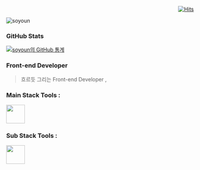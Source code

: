 
 <div align=right>

[![Hits](https://hits.seeyoufarm.com/api/count/incr/badge.svg?url=https%3A%2F%2Fgithub.com%2Fsosoyoun&count_bg=%23737BF7&title_bg=%23A09797&icon=github.svg&icon_color=%23E7E7E7&title=hits&edge_flat=false)](https://hits.seeyoufarm.com)

  </div>

![soyoun](https://images.velog.io/images/ss3152psy/post/b8dfe875-4504-4ad0-9fac-43e12c150495/name.gif)


### GitHub Stats
[![soyoun의 GitHub 통계](https://github-readme-stats.vercel.app/api?username=sosoyoun&show_icons=true&theme=dracula)](https://github.com/sosoyoun/github-readme-stats)
<!-- [![Top Langs](https://github-readme-stats.vercel.app/api/top-langs/?username=sosoyoun&layout=compact&theme=dracula)](https://github.com/sosoyoun)-->

### Front-end Developer 

> 흐르듯 그리는 Front-end Developer , 

### Main Stack Tools : 

<image src="https://user-images.githubusercontent.com/70262871/106377017-4e72ca00-63dd-11eb-88c4-ce23537e8051.png" height="50">

### Sub Stack Tools : 

<image src="https://user-images.githubusercontent.com/70262871/106377135-2b94e580-63de-11eb-98db-68cfc0cf528e.png" height="50">
 


  
<!--
![soyoun의 GitHub 통계](https://github-readme-stats.vercel.app/api?username=soyoun&count_private=true&show_icons=true&theme=radical)
[![Anurag의 GitHub 통계](https://github-readme-stats.vercel.app/api?username=soyoun)](https://github.com/anuraghazra/github-readme-stats)
[![Top Langs](https://github-readme-stats.vercel.app/api/top-langs/?username=USERID&layout=compact)](https://github.com/anuraghazra/github-readme-stats)
### Hi there, I'm soyoun! 👋
**sosoyoun/sosoyoun** is a ✨ _special_ ✨ repository because its `README.md` (this file) appears on your GitHub profile.
Here are some ideas to get you started:
- 🔭 I’m currently working on ...
- 🌱 I’m currently learning ...
- 👯 I’m looking to collaborate on ...
- 🤔 I’m looking for help with ...
- 💬 Ask me about ...
- 📫 How to reach me: ...
- 😄 Pronouns: ...
- ⚡ Fun fact: ...
-->
